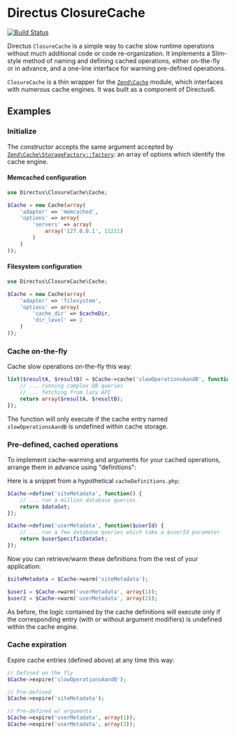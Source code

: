 # Directus ClosureCache

[![Build Status](https://travis-ci.org/drcts/closure-cache.png)](https://travis-ci.org/drcts/closure-cache)

Directus `ClosureCache` is a simple way to cache slow runtime operations without much additional code or code re-organization. It implements a Slim-style method of naming and defining cached operations, either on-the-fly or in advance, and a one-line interface for warming pre-defined operations.

`ClosureCache` is a thin wrapper for the [`Zend\Cache`](http://framework.zend.com/manual/2.0/en/modules/zend.cache.storage.adapter.html) module, which interfaces with numerous cache engines. It was built as a component of Directus6.

## Examples

### Initialize
The constructor accepts the same argument accepted by [`Zend\Cache\StorageFactory::factory`](http://framework.zend.com/manual/2.0/en/modules/zend.cache.storage.adapter.html#quick-start): an array of options which identify the cache engine.

#### Memcached configuration
```php
use Directus\ClosureCache\Cache;

$Cache = new Cache(array(
    'adapter' => 'memcached',
    'options' => array(
        'servers' => array(
            array('127.0.0.1', 11211)
        )
    )
));
```

#### Filesystem configuration
```php
use Directus\ClosureCache\Cache;

$Cache = new Cache(array(
    'adapter' => 'filesystem',
    'options' => array(
        'cache_dir' => $cacheDir,
        'dir_level' => 2
    )
));
```

### Cache on-the-fly
Cache slow operations on-the-fly this way:

```php
list($resultA, $resultB) = $Cache->cache('slowOperationsAandB', function() {
	// ... running complex DB queries
	// ... fetching from lazy API
	return array($resultA, $resultB);
});
```

The function will only execute if the cache entry named `slowOperationsAandB` is undefined within cache storage.

### Pre-defined, cached operations
To implement cache-warming and arguments for your cached operations, arrange them in advance using "definitions":

Here is a snippet from a hypothetical `cacheDefinitions.php`:

```php
$Cache->define('siteMetadata', function() {
	// ... run a million database queries
	return $dataSet;
});

$Cache->define('userMetadata', function($userId) {
	// ... run a few database queries which take a $userId parameter
	return $userSpecificDataSet;
});
```

Now you can retrieve/warm these definitions from the rest of your application:

```php
$siteMetadata = $Cache->warm('siteMetadata');

$user1 = $Cache->warm('userMetadata', array(1));
$user2 = $Cache->warm('userMetadata', array(2));
```

As before, the logic contained by the cache definitions will execute only if the corresponding entry (with or without argument modifiers) is undefined within the cache engine.

### Cache expiration

Expire cache entries (defined above) at any time this way:

```php
// Defined on the fly
$Cache->expire('slowOperationsAandB');

// Pre-defined
$Cache->expire('siteMetadata');

// Pre-defined w/ arguments
$Cache->expire('userMetadata', array(1));
$Cache->expire('userMetadata', array(2));
```